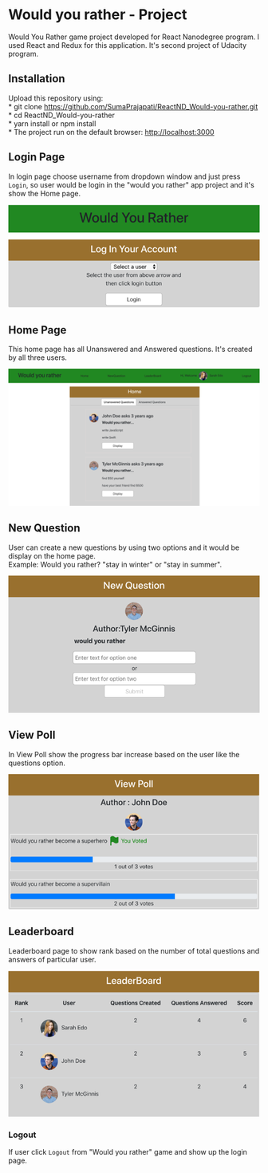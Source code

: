 
# Would you rather - Project

Would You Rather game project developed for React Nanodegree program. I used React and Redux for this application. It's second project of Udacity program.


## Installation

Upload this repository using:<br />
    * git clone https://github.com/SumaPrajapati/ReactND_Would-you-rather.git <br />
    * cd ReactND_Would-you-rather <br />
    * yarn install or npm install <br />
    * The project run on the default browser: [http://localhost:3000](http://localhost:3000)


## Login Page

In login page choose username from dropdown window and just press `Login`, so user would be login in the "would you rather" app project and it's show the Home page.

![ ](screenshot/login_page.png)

## Home Page

This home page has all Unanswered and Answered questions. It's created by all three users.

![ ](screenshot/home.png)

## New Question

User can create a new questions by using two options and it would be display on the home page.<br /> 
Example: Would you rather? "stay in winter" or  "stay in summer". 
 
 ![ ](screenshot/new_question.png)

## View Poll

In View Poll show the progress bar increase based on the user like the questions option. 

![ ](screenshot/view_poll1.png)

## Leaderboard

Leaderboard page to show rank based on the number of total questions and answers of particular user.

![ ](screenshot/leaderboard.png)

### Logout

If user click `Logout` from "Would you rather" game and show up the login page.
